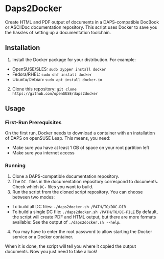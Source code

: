 # Daps2Docker

Create HTML and PDF output of documents in a DAPS-compatible DocBook or
ASCIIDoc documentation repository. This script uses Docker to save you the
hassles of setting up a documentation toolchain.

## Installation

1. Install the Docker package for your distribution. For example:
  * OpenSUSE/SLES: `sudo zypper install docker`
  * Fedora/RHEL: `sudo dnf install docker`
  * Ubuntu/Debian: `sudo apt install docker.io`
2. Clone this repository: `git clone https://github.com/openSUSE/daps2docker`

## Usage

### First-Run Prerequisites

On the first run, Docker needs to download a container with an installation
of DAPS on openSUSE Leap. This means, you need:

* Make sure you have at least 1 GB of space on your root partition left
* Make sure you internet access

### Running

1. Clone a DAPS-compatible documentation repository.
2. The `DC-` files in the documentation repository correspond to documents.
  Check which `DC-` files you want to build.
3. Run the script from the cloned script repository. You can choose between two
  modes:
  * To build all DC files: `./daps2docker.sh /PATH/TO/DOC-DIR`
  * To build a single DC file: `./daps2docker.sh /PATH/TO/DC-FILE`
  By default, the script will create PDF and HTML output, but there are
  more formats available: See the output of `./daps2docker.sh --help`.
4. You may have to enter the root password to allow starting the Docker service
  or a Docker container.

When it is done, the script will tell you where it copied the output documents.
Now you just need to take a look!
